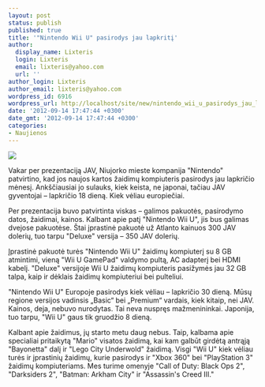 ```yaml
---
layout: post
status: publish
published: true
title: '"Nintendo Wii U" pasirodys jau lapkritį'
author:
  display_name: Lixteris
  login: Lixteris
  email: lixteris@yahoo.com
  url: ''
author_login: Lixteris
author_email: lixteris@yahoo.com
wordpress_id: 6916
wordpress_url: http://localhost/site/new/nintendo_wii_u_pasirodys_jau_lapkriti/
date: '2012-09-14 17:47:44 +0300'
date_gmt: '2012-09-14 17:47:44 +0300'
categories:
- Naujienos
---
```

<p><div class="imgright"><img src="http://technews.lt/upload/nintendo-wii-u-black.jpg"  /></div></p>
<p>
	Vakar per prezentaciją JAV, Niujorko mieste kompanija &quot;Nintendo&quot; patvirtino, kad jos naujos kartos žaidimų kompiuteris pasirodys jau lapkričio mėnesį. Ank&scaron;čiausiai jo sulauks, kiek keista, ne japonai, tačiau JAV gyventojai &ndash; lapkričio 18 dieną. Kiek vėliau europiečiai.</p>
<p>
	Per prezentacija buvo patvirtinta viskas &ndash; galimos pakuotės, pasirodymo datos, žaidimai, kainos. Kalbant apie patį &quot;Nintendo Wii U&quot;, jis bus galimas dvejose pakuotėse. &Scaron;tai įprastinė pakuotė už Atlanto kainuos 300 JAV dolerių, tuo tarpu &quot;Deluxe&quot; versija &ndash; 350 JAV dolerių.</p>
<p>
	Įprastinė pakuotė turės &quot;Nintendo Wii U&quot; žaidimų kompiuterį su 8 GB atmintimi, vieną &quot;Wii U GamePad&quot; valdymo pultą, AC adapterį bei HDMI kabelį. &quot;Deluxe&quot; versijoje Wii U žaidimų kompiuteris pasižymės jau 32 GB talpa, kaip ir dėklais žaidimų kompiuteriui bei pulteliui.</p>
<p>
	&quot;Nintendo Wii U&quot; Europoje pasirodys kiek vėliau &ndash; lapkričio 30 dieną. Mūsų regione versijos vadinsis &bdquo;Basic&ldquo; bei &bdquo;Premium&ldquo; vardais, kiek kitaip, nei JAV. Kainos, deja, nebuvo nurodytas. Tai neva nuspręs mažmenininkai. Japonija, tuo tarpu, &quot;Wii U&quot; gaus tik gruodžio 8 dieną.</p>
<p>
	Kalbant apie žaidimus, jų starto metu daug nebus. Taip, kalbama apie specialiai pritaikytą &quot;Mario&quot; visatos žaidimą, kai kam galbūt girdėtą antrąją &quot;Bayonetta&quot; dalį ir &quot;Lego City Underwold&quot; žaidimą. Visgi &quot;Wii U&quot; kiek vėliau turės ir įprastinių žaidimų, kurie pasirodys ir &quot;Xbox 360&quot; bei &quot;PlayStation 3&quot; žaidimų kompiuteriams. Mes turime omenyje &quot;Call of Duty: Black Ops 2&quot;, &quot;Darksiders 2&quot;, &quot;Batman: Arkham City&quot; ir &quot;Assassin&#39;s Creed III.&quot;</p>

